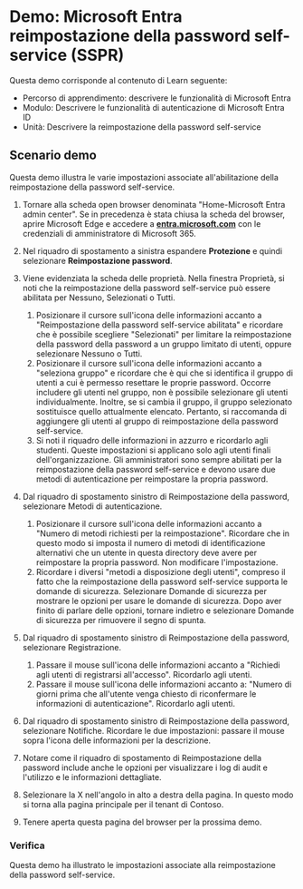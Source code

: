 <!---
---
Demo: Titolo: 'Microsoft Entra reimpostazione password self-service (SSPR)' Percorso di apprendimento/Modulo/Unità: "Percorso di apprendimento: Descrivere le funzionalità di Microsoft Entra; Modulo 2: Descrivere le funzionalità di autenticazione di Microsoft Entra ID; Unità 4: Descrivere la reimpostazione della password self-service'
---
--->

# Demo: Microsoft Entra reimpostazione della password self-service (SSPR)

Questa demo corrisponde al contenuto di Learn seguente:

- Percorso di apprendimento: descrivere le funzionalità di Microsoft Entra
- Modulo: Descrivere le funzionalità di autenticazione di Microsoft Entra ID
- Unità: Descrivere la reimpostazione della password self-service

## Scenario demo

Questa demo illustra le varie impostazioni associate all'abilitazione della reimpostazione della password self-service.

1. Tornare alla scheda open browser denominata "Home-Microsoft Entra admin center".  Se in precedenza è stata chiusa la scheda del browser, aprire Microsoft Edge e accedere a **[entra.microsoft.com](https://entra.microsoft.com)** con le credenziali di amministratore di Microsoft 365.

1. Nel riquadro di spostamento a sinistra espandere **Protezione** e quindi selezionare **Reimpostazione password**.

1. Viene evidenziata la scheda delle proprietà.  Nella finestra Proprietà, si noti che la reimpostazione della password self-service può essere abilitata per Nessuno, Selezionati o Tutti.
    1. Posizionare il cursore sull'icona delle informazioni accanto a "Reimpostazione della password self-service abilitata" e ricordare che è possibile scegliere "Selezionati" per limitare la reimpostazione della password della password a un gruppo limitato di utenti, oppure selezionare Nessuno o Tutti.
    1. Posizionare il cursore sull'icona delle informazioni accanto a "seleziona gruppo" e ricordare che è qui che si identifica il gruppo di utenti a cui è permesso resettare le proprie password.   Occorre includere gli utenti nel gruppo, non è possibile selezionare gli utenti individualmente.  Inoltre, se si cambia il gruppo, il gruppo selezionato sostituisce quello attualmente elencato.  Pertanto, si raccomanda di aggiungere gli utenti al gruppo di reimpostazione della password self-service.
    1. Si noti il riquadro delle informazioni in azzurro e ricordarlo agli studenti. Queste impostazioni si applicano solo agli utenti finali dell'organizzazione. Gli amministratori sono sempre abilitati per la reimpostazione della password self-service e devono usare due metodi di autenticazione per reimpostare la propria password.

1. Dal riquadro di spostamento sinistro di Reimpostazione della password, selezionare Metodi di autenticazione.
    1. Posizionare il cursore sull'icona delle informazioni accanto a "Numero di metodi richiesti per la reimpostazione".  Ricordare che in questo modo si imposta il numero di metodi di identificazione alternativi che un utente in questa directory deve avere per reimpostare la propria password.   Non modificare l'impostazione.
    1. Ricordare i diversi "metodi a disposizione degli utenti", compreso il fatto che la reimpostazione della password self-service supporta le domande di sicurezza. Selezionare Domande di sicurezza per mostrare le opzioni per usare le domande di sicurezza. Dopo aver finito di parlare delle opzioni, tornare indietro e selezionare Domande di sicurezza per rimuovere il segno di spunta.

1. Dal riquadro di spostamento sinistro di Reimpostazione della password, selezionare Registrazione.
    1. Passare il mouse sull'icona delle informazioni accanto a "Richiedi agli utenti di registrarsi all'accesso".   Ricordarlo agli utenti.  
    1. Passare il mouse sull'icona delle informazioni accanto a: "Numero di giorni prima che all'utente venga chiesto di riconfermare le informazioni di autenticazione".   Ricordarlo agli utenti.  

1. Dal riquadro di spostamento sinistro di Reimpostazione della password, selezionare Notifiche.  Ricordare le due impostazioni: passare il mouse sopra l'icona delle informazioni per la descrizione.

1. Notare come il riquadro di spostamento di Reimpostazione della password include anche le opzioni per visualizzare i log di audit e l'utilizzo e le informazioni dettagliate.

1. Selezionare la X nell'angolo in alto a destra della pagina. In questo modo si torna alla pagina principale per il tenant di Contoso.

1. Tenere aperta questa pagina del browser per la prossima demo.

### Verifica

Questa demo ha illustrato le impostazioni associate alla reimpostazione della password self-service.
